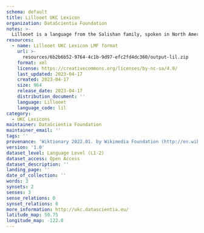 ```yaml
---
schema: default
title: Lillooet UKC Lexicon
organization: DataScientia Foundation
notes: >-
  Lillooet is a language from the Salishan family, spoken in North America. The UKC Lexicon of Lillooet is represented as a lexico-semantic network. It consists of words, word senses, synsets, as well as sense-level and synset-level relationships.
resources:
  - name: Lillooet UKC Lexicon LMF format
    url: >-
      resources/6b2b6b52-9764-4c1b-9d97-efc2fd4dc360/output-lil.zip
    format: xml
    license: https://creativecommons.org/licenses/by-nc-sa/4.0/
    last_updated: 2023-04-17
    created: 2023-04-17
    size: 964
    release_date: 2023-04-17
    distribution_document: ''
    language: Lillooet
    language_code: lil
category:
  - UKC Lexicons
maintainer: DataScientia Foundation
maintainer_email: ''
tags: ''
provenance: 'Wiktionary 2022.01. by Wikimedia Foundation (http://en.wiktionary.org); KinDiv: Kinship Diversity 1.0 by Temuulen Khishigsuren (http://ukc.disi.unitn.it/index.php/kinship/); Princeton WordNet 2.1 by Princeton University (https://wordnet.princeton.edu)'
version: '1.0'
dataset_level: Language Level (L1-2)
dataset_access: Open Access
dataset_description: ''
landing_page: ''
date_of_collection: ''
words: 3
synsets: 2
senses: 3
sense_relations: 0
synset_relations: 0
more_information: http://ukc.datascientia.eu/
latitude_map: 50.75
longitude_map: -122.0
---
```

